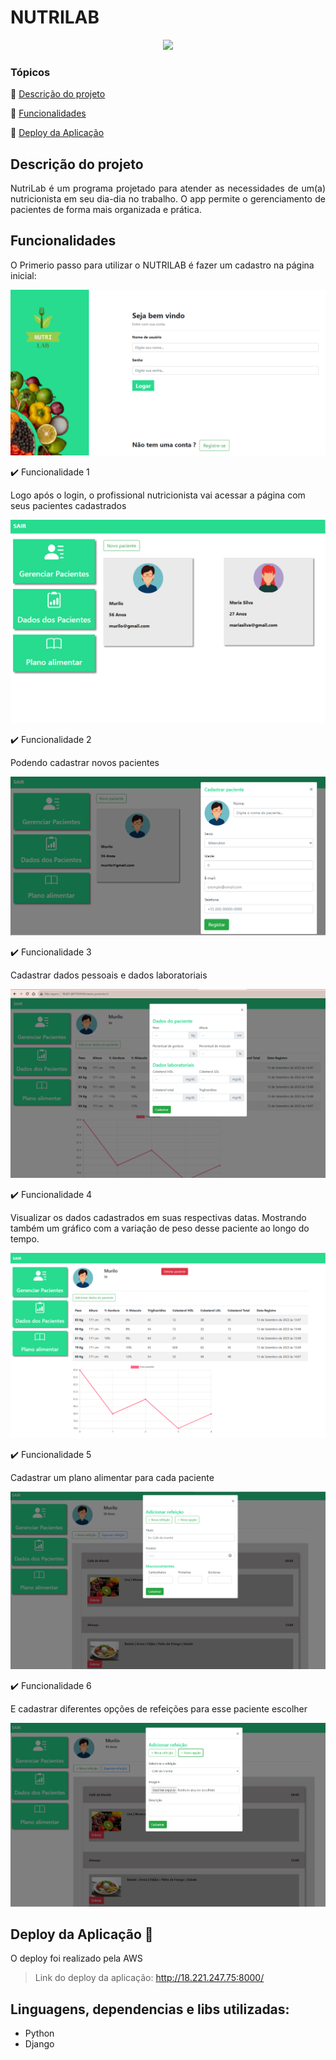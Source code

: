 <h1>NUTRILAB</h1> 

<p align="center">
  <img src="https://img.shields.io/static/v1?label=django&message=framework&color=blue&style=for-the-badge&logo=DJANGO"/>
</p>

### Tópicos 

:small_blue_diamond: [Descrição do projeto](#descrição-do-projeto)

:small_blue_diamond: [Funcionalidades](#funcionalidades)

:small_blue_diamond: [Deploy da Aplicação](#deploy-da-aplicação-dash)




## Descrição do projeto 

<p align="justify">
  NutriLab é um programa projetado para atender as necessidades de um(a) nutricionista em seu dia-dia no trabalho. 
  O app permite o gerenciamento de pacientes de forma mais organizada e prática. 
</p>

## Funcionalidades
O Primerio passo para utilizar o NUTRILAB é fazer um cadastro na página inicial:

![Descrição da imagem](teste.png)

:heavy_check_mark: Funcionalidade 1  

Logo após o login, o profissional nutricionista vai acessar a página com seus pacientes cadastrados

![Descrição da imagem](pacientes.png)


:heavy_check_mark: Funcionalidade 2  

Podendo cadastrar novos pacientes

![Descrição da imagem](cadastropacientenutri.png)


:heavy_check_mark: Funcionalidade 3  

Cadastrar dados pessoais e dados laboratoriais 

![Descrição da imagem](addados.png)

:heavy_check_mark: Funcionalidade 4  

Visualizar os dados cadastrados em suas respectivas datas.
Mostrando também um gráfico com a variação de peso desse paciente ao longo do tempo.

![Descrição da imagem](dados1.png)

:heavy_check_mark: Funcionalidade 5  

Cadastrar um plano alimentar para cada paciente

![Descrição da imagem](addrefeicao.png)

:heavy_check_mark: Funcionalidade 6

E cadastrar diferentes opções de refeições para esse paciente escolher 

![Descrição da imagem](addopcao.png)





## Deploy da Aplicação :dash:

O deploy foi realizado pela AWS 

> Link do deploy da aplicação: http://18.221.247.75:8000/
>  

## Linguagens, dependencias e libs utilizadas:

- Python
- Django


